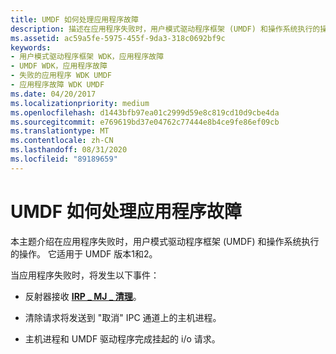 ```yaml
---
title: UMDF 如何处理应用程序故障
description: 描述在应用程序失败时，用户模式驱动程序框架 (UMDF) 和操作系统执行的操作。 它适用于 UMDF 版本1和2。
ms.assetid: ac59a5fe-5975-455f-9da3-318c0692bf9c
keywords:
- 用户模式驱动程序框架 WDK，应用程序故障
- UMDF WDK，应用程序故障
- 失败的应用程序 WDK UMDF
- 应用程序故障 WDK UMDF
ms.date: 04/20/2017
ms.localizationpriority: medium
ms.openlocfilehash: d1443bfb97ea01c2999d59e8c819cd10d9cbe4da
ms.sourcegitcommit: e769619bd37e04762c77444e8b4ce9fe86ef09cb
ms.translationtype: MT
ms.contentlocale: zh-CN
ms.lasthandoff: 08/31/2020
ms.locfileid: "89189659"
---
```

# <a name="how-umdf-handles-application-failures"></a>UMDF 如何处理应用程序故障


本主题介绍在应用程序失败时，用户模式驱动程序框架 (UMDF) 和操作系统执行的操作。 它适用于 UMDF 版本1和2。

当应用程序失败时，将发生以下事件：

-   反射器接收 [**IRP \_ MJ \_ 清理**](../kernel/irp-mj-cleanup.md)。

-   清除请求将发送到 "取消" IPC 通道上的主机进程。

-   主机进程和 UMDF 驱动程序完成挂起的 i/o 请求。

 

